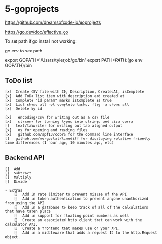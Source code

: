 # 5-goprojects

https://github.com/dreamsofcode-io/goprojects

https://go.dev/doc/effective_go

To set path if go install not working:

go env to see path

export GOPATH='/Users/tylerjob/go/bin' 
export PATH=$PATH:$(go env GOPATH)/bin

## ToDo list

    [x]  Create CSV file with ID, Description, CreatedAt, isComplete
    [x]  Add ToDo list item with description and created at
    [x]  Complete "id param" marks isComplete as true
    [x]  List shows all not complete tasks, flag -a shows all
    [x]  Delete by id

    [x]   encoding/csv for writing out as a csv file
    [x]   strconv for turning types into strings and visa versa
    []   text/tabwriter for writing out tab aligned output
    [x]   os for opening and reading files
    [x]   github.com/spf13/cobra for the command line interface
    []   github.com/mergestat/timediff for displaying relative friendly time differences (1 hour ago, 10 minutes ago, etc)

## Backend API

    []  Add
    []  Subtract
    []  Multiply
    []  Divide

    - Extras
        []  Add in rate limiter to prevent misuse of the API
        []  Add in token authentication to prevent anyone unauthorized from using the API
        []  Add in a database to keep track of all of the calculations that have taken place
        []  Add in support for floating point numbers as well.
        []  Create an associated http client that can work with the calculator API.
        []  Create a frontend that makes use of your API.
        []  Add in a middleware that adds a request ID to the http.Request object.
